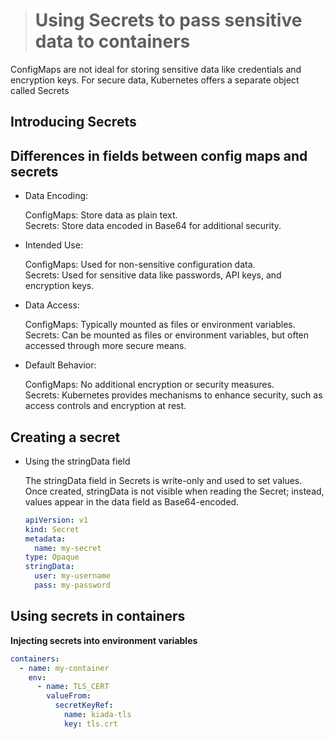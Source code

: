> # Using Secrets to pass sensitive data to containers

ConfigMaps are not ideal for storing sensitive data like credentials and encryption keys. For secure data, Kubernetes offers a separate object called Secrets

## Introducing Secrets

## Differences in fields between config maps and secrets

- Data Encoding:

  ConfigMaps: Store data as plain text.<br>
  Secrets: Store data encoded in Base64 for additional security.

- Intended Use:

  ConfigMaps: Used for non-sensitive configuration data.<br>
  Secrets: Used for sensitive data like passwords, API keys, and encryption keys.

- Data Access:

  ConfigMaps: Typically mounted as files or environment variables.<br>
  Secrets: Can be mounted as files or environment variables, but often accessed through more secure means.

- Default Behavior:

  ConfigMaps: No additional encryption or security measures.<br>
  Secrets: Kubernetes provides mechanisms to enhance security, such as access controls and encryption at rest.

## Creating a secret

- Using the stringData field

  The stringData field in Secrets is write-only and used to set values. Once created, stringData is not visible when reading the Secret; instead, values appear in the data field as Base64-encoded.

  ```yaml
  apiVersion: v1
  kind: Secret
  metadata:
    name: my-secret
  type: Opaque
  stringData:
    user: my-username
    pass: my-password
  ```

## Using secrets in containers

**Injecting secrets into environment variables**

```yaml
containers:
  - name: my-container
    env:
      - name: TLS_CERT
        valueFrom:
          secretKeyRef:
            name: kiada-tls
            key: tls.crt
```
